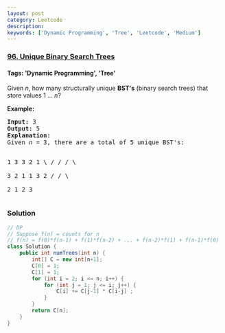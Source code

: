```yaml
---
layout: post
category: Leetcode
description: 
keywords: ['Dynamic Programming', 'Tree', 'Leetcode', 'Medium']
---
```

### [96. Unique Binary Search Trees](https://leetcode.com/problems/unique-binary-search-trees)

#### Tags: 'Dynamic Programming', 'Tree'

<div class="content__u3I1 question-content__JfgR"><div><p>Given <em>n</em>, how many structurally unique <strong>BST's</strong> (binary search trees) that store values 1 ... <em>n</em>?</p>
<p><strong>Example:</strong></p>
<pre><strong>Input:</strong> 3
<strong>Output:</strong> 5
<strong>Explanation:
</strong>Given <em>n</em> = 3, there are a total of 5 unique BST's:

   1         3     3      2      1
    \       /     /      / \      \
     3     2     1      1   3      2
    /     /       \                 \
   2     1         2                 3
</pre>
</div></div>

### Solution
```java
// DP
// Suppose f(n) = counts for n 
// f(n) = f(0)*f(n-1) + f(1)*f(n-2) + ... + f(n-2)*f(1) + f(n-1)*f(0)
class Solution {
    public int numTrees(int n) {
        int[] C = new int[n+1];
        C[0] = 1;
        C[1] = 1;
        for (int i = 2; i <= n; i++) {
            for (int j = 1; j <= i; j++) {
                C[i] += C[j-1] * C[i-j] ;
            }
        }
        return C[n];
    }
}
```
